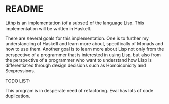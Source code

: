 # README #

Lithp is an implementation  (of a subset) of the language Lisp. This implementation will be written in Haskell.

There are several goals for this implementation. One is to further my understanding of Haskell and learn
more about, specifically of Monads and how to use them. Another goal is to learn more about Lisp not only from the perspective of a programmer that is interested in using Lisp, but also from the perspective of a programmer who want to understand how Lisp is differentiated through design decisions such as Homoiconicity and Sexpressions. 

TODO LIST: 

This program is in desperate need of refactoring. Eval has lots of code duplication. 
